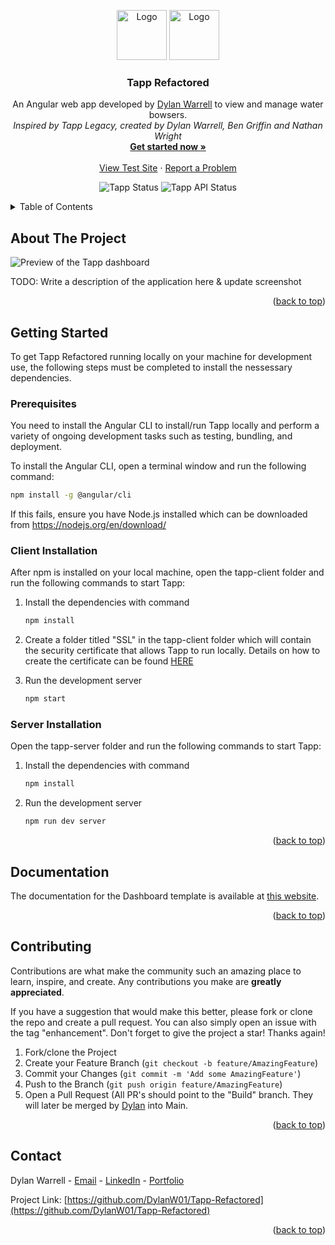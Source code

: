 <a name="readme-top"></a>

<!-- PROJECT LOGO -->
  <div align="center">
    <img src="https://github.com/DylanW01/Tapp-Refactored/blob/2614ae6692e66f35e4f87ab3e72fc2ab6326ba53/src/assets/img/brand/tapp-logos_black.png#gh-light-mode-only" alt="Logo" height="80">
        <img src="https://github.com/DylanW01/Tapp-Refactored/blob/2614ae6692e66f35e4f87ab3e72fc2ab6326ba53/src/assets/img/brand/tapp-logos_transparent.png#gh-dark-mode-only" alt="Logo" height="80">  
 
  <h3 align="center">Tapp Refactored</h3>

  <p align="center">
    An Angular web app developed by <a href="https://github.com/DylanW01">Dylan Warrell</a> to view and manage water bowsers.
    <br />
    <em>Inspired by Tapp Legacy, created by Dylan Warrell, Ben Griffin and Nathan Wright</em>
    <br />
    <a href="#getting-started"><strong>Get started now »</strong></a>
    <br />
    <br />
    <a href="http://tapp.dylanwarrell.com/">View Test Site</a>
    ·
    <a href="https://github.com/DylanW01/Tapp-Refactored/issues">Report a Problem</a>
  </p>
  
![Tapp Status](https://cronitor.io/badges/3z30eu/production/v0DhWwFhNJq5bMb35_Bwj-XLK5s.svg)
![Tapp API Status](https://cronitor.io/badges/TQrCpS/production/AGXq6O4RJhsFwe4NaSJZ2VF-dXs.svg)

</div>

<!-- TABLE OF CONTENTS -->
<details>
  <summary>Table of Contents</summary>
  <ol>
    <li><a href="#about-the-project">About The Project</a></li>
    <li>
      <a href="#getting-started">Getting Started</a>
      <ul>
        <li><a href="#prerequisites">Prerequisites</a></li>
        <li><a href="#client-installation">Client Installation</a></li>
        <li><a href="#server-installation">Server Installation</a></li>
      </ul>
    </li>
    <li><a href="#documentation">Documentation</a></li>
    <li><a href="#contributing">Contributing</a></li>
    <!--<li><a href="#license">License</a></li>-->
    <li><a href="#contact">Contact</a></li>
  </ol>
</details>

<!-- ABOUT THE PROJECT -->

## About The Project

<img src="https://i.ibb.co/tCgFJ7k/Screenshot-2024-05-08-123757.png" alt="Preview of the Tapp dashboard" border="0">

TODO: Write a description of the application here & update screenshot

<p align="right">(<a href="#readme-top">back to top</a>)</p>

<!-- GETTING STARTED -->

## Getting Started

To get Tapp Refactored running locally on your machine for development use, the following steps must be completed to install the nessessary dependencies.

### Prerequisites

You need to install the Angular CLI to install/run Tapp locally and perform a variety of ongoing development tasks such as testing, bundling, and deployment.

To install the Angular CLI, open a terminal window and run the following command:

```sh
npm install -g @angular/cli
```

If this fails, ensure you have Node.js installed which can be downloaded from https://nodejs.org/en/download/

### Client Installation

After npm is installed on your local machine, open the tapp-client folder and run the following commands to start Tapp:

1. Install the dependencies with command
   ```sh
   npm install
   ```
2. Create a folder titled "SSL" in the tapp-client folder which will contain the security certificate that allows Tapp to run locally. Details on how to create the certificate can be found <a href="https://stackoverflow.com/a/48790088">HERE</a>

3. Run the development server
   ```sh
   npm start
   ```

### Server Installation

Open the tapp-server folder and run the following commands to start Tapp:

1. Install the dependencies with command

   ```sh
   npm install
   ```

2. Run the development server

   ```sh
   npm run dev server
   ```

   <p align="right">(<a href="#readme-top">back to top</a>)</p>

## Documentation

The documentation for the Dashboard template is available at [this website](https://demos.creative-tim.com/argon-dashboard-angular/#/documentation/tutorial).

<p align="right">(<a href="#readme-top">back to top</a>)</p>

<!-- CONTRIBUTING -->

## Contributing

Contributions are what make the community such an amazing place to learn, inspire, and create. Any contributions you make are **greatly appreciated**.

If you have a suggestion that would make this better, please fork or clone the repo and create a pull request. You can also simply open an issue with the tag "enhancement".
Don't forget to give the project a star! Thanks again!

1. Fork/clone the Project
2. Create your Feature Branch (`git checkout -b feature/AmazingFeature`)
3. Commit your Changes (`git commit -m 'Add some AmazingFeature'`)
4. Push to the Branch (`git push origin feature/AmazingFeature`)
5. Open a Pull Request (All PR's should point to the "Build" branch. They will later be merged by <a href="https://github.com/DylanW01">Dylan</a> into Main.

<p align="right">(<a href="#readme-top">back to top</a>)</p>

<!-- LICENSE -->
<!--
## License

Distributed under the MIT License. See `LICENSE.txt` for more information.

<p align="right">(<a href="#readme-top">back to top</a>)</p>->

<!-- CONTACT -->

## Contact

Dylan Warrell - [Email](mailto:admin@tapp.dylanwarrell.com) - [LinkedIn](https://www.linkedin.com/in/dylanwarrell/) - [Portfolio](https://dylanwarrell.com/)

Project Link: [https://github.com/DylanW01/Tapp-Refactored](https://github.com/DylanW01/Tapp-Refactored)

<p align="right">(<a href="#readme-top">back to top</a>)</p>
